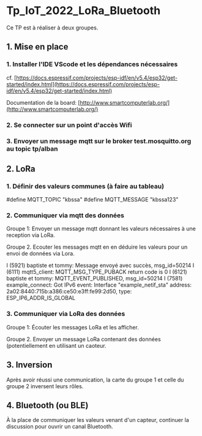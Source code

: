 # Tp_IoT_2022_LoRa_Bluetooth

Ce TP est à réaliser à deux groupes.

## 1. Mise en place

### 1. Installer l'IDE VScode et les dépendances nécessaires

cf. [https://docs.espressif.com/projects/esp-idf/en/v5.4/esp32/get-started/index.html](https://docs.espressif.com/projects/esp-idf/en/v5.4/esp32/get-started/index.html)

Documentation de la board: [http://www.smartcomputerlab.org/](http://www.smartcomputerlab.org/)

### 2. Se connecter sur un point d'accès Wifi

### 3. Envoyer un message mqtt sur le broker test.mosquitto.org au topic tp/alban

## 2. LoRa

### 1. Définir des valeurs communes (à faire au tableau)

 #define MQTT_TOPIC "kbssa"
 #define MQTT_MESSAGE "kbssa123"

### 2. Communiquer via mqtt des données

Groupe 1: Envoyer un message mqtt donnant les valeurs nécessaires à une reception via LoRa.

Groupe 2. Ecouter les messages mqtt en en déduire les valeurs pour un envoi de données via Lora.

I (5921) baptiste et tommy: Message envoyé avec succès, msg_id=50214
I (6111) mqtt5_client: MQTT_MSG_TYPE_PUBACK return code is 0
I (6121) baptiste et tommy: MQTT_EVENT_PUBLISHED, msg_id=50214
I (7581) example_connect: Got IPv6 event: Interface "example_netif_sta" address: 2a02:8440:715b:a386:ce50:e3ff:fe99:2d50, type: ESP_IP6_ADDR_IS_GLOBAL

### 3. Communiquer via LoRa des données

Groupe 1: Écouter les messages LoRa et les afficher.

Groupe 2. Envoyer un message LoRa contenant des données (potentiellement en utilisant un caoteur.

## 3. Inversion

Après avoir réussi une communication, la carte du groupe 1 et celle du groupe 2 inversent leurs rôles.

## 4. Bluetooth (ou BLE)

À la place de communiquer les valeurs venant d'un capteur, continuer la discussion pour ouvrir un canal Bluetooth.


